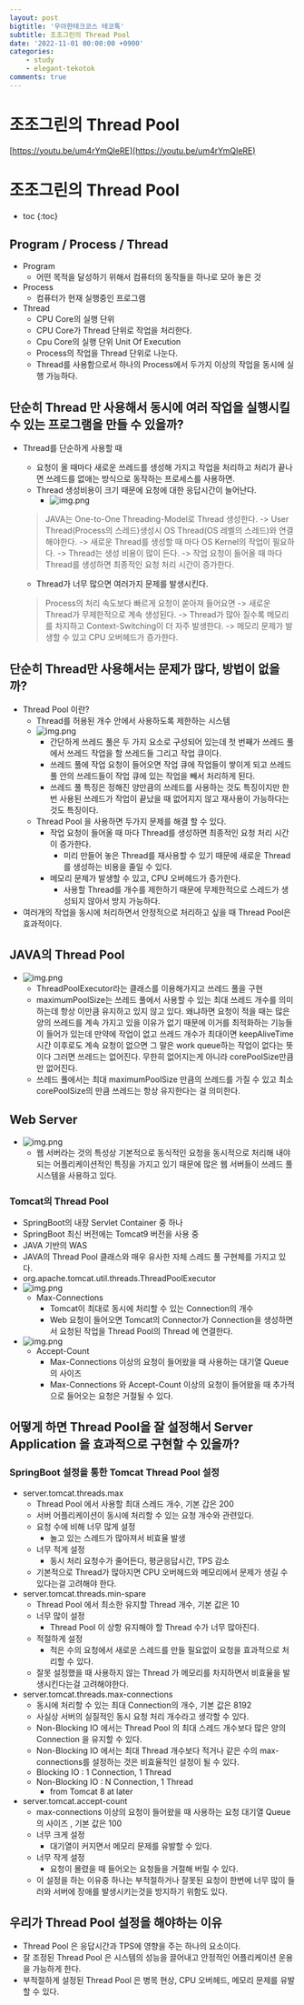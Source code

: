 ```yaml
---
layout: post
bigtitle: '우아한테크코스 테코톡'
subtitle: 조조그린의 Thread Pool
date: '2022-11-01 00:00:00 +0900'
categories:
    - study
    - elegant-tekotok
comments: true
---
```


# 조조그린의 Thread Pool
[https://youtu.be/um4rYmQIeRE](https://youtu.be/um4rYmQIeRE)

# 조조그린의 Thread Pool
* toc
{:toc}

## Program / Process / Thread
+ Program
  + 어떤 목적을 달성하기 위해서 컴퓨터의 동작들을 하나로 모아 놓은 것
+ Process
  + 컴퓨터가 현재 실행중인 프로그램 
+ Thread
  + CPU Core의 실행 단위 
  + CPU Core가 Thread 단위로 작업을 처리한다.
  + Cpu Core의 실행 단위 Unit Of Execution
  + Process의 작업을 Thread 단위로 나눈다.
  + Thread를 사용함으로서 하나의 Process에서 두가지 이상의 작업을 동시에 실행 가능하다. 

## 단순히 Thread 만 사용해서 동시에 여러 작업을 실행시킬 수 있는 프로그램을 만들 수 있을까?
+ Thread를 단순하게 사용할 때 
  + 요청이 올 때마다 새로운 쓰레드를 생성해 가지고 작업을 처리하고 처리가 끝나면 쓰레드를 없애는 방식으로 동작하는 프로세스를 사용하면.
  + Thread 생성비용이 크기 때문에 요청에 대한 응답시간이 늘어난다.
    + ![img.png](/assets/img/elegant-tekotok/ThreadPool.png) 
  >  JAVA는 One-to-One Threading-Model로 Thread 생성한다. ->
  >  User Thread(Process의 스레드)생성시 OS Thread(OS 레벨의 스레드)와 연결해야한다. ->
  >  새로운 Thread를 생성할 때 마다 OS Kernel의 작업이 필요하다. ->
  >  Thread는 생성 비용이 많이 든다. ->
  >  작업 요청이 들어올 때 마다 Thread를 생성하면 최종적인 요청 처리 시간이 증가한다.
  
  + Thread가 너무 많으면 여러가지 문제를 발생시킨다. 
  > Process의 처리 속도보다 빠르게 요청이 쏟아져 들어요면 ->
  > 새로운 Thread가 무제한적으로 계속 생성된다. ->
  > Thread가 많아 질수록 메모리를 차지하고 Context-Switching이 더 자주 발생한다. ->
  > 메모리 문제가 발생할 수 있고 CPU 오버헤드가 증가한다.

## 단순히 Thread만 사용해서는 문제가 많다, 방법이 없을까? 
+ Thread Pool 이란?
  + Thread를 허용된 개수 안에서 사용하도록 제한하는 시스템 
  + ![img.png](/assets/img/elegant-tekotok/ThreadPool2.png)
    + 간단하게 쓰레드 풀은 두 가지 요소로 구성되어 있는데 첫 번째가 쓰레드 풀에서 쓰레드 작업을 할 쓰레드들 그리고 작업 큐이다. 
    + 쓰레드 풀에 작업 요청이 들어오면 작업 큐에 작업들이 쌓이게 되고 쓰레드 풀 안의 쓰레드들이 작업 큐에 있는 작업을 빼서 처리하게 된다.
    + 쓰레드 풀 특징은 정해진 양만큼의 쓰레드를 사용하는 것도 특징이지만 한 번 사용된 쓰레드가 작업이 끝났을 때 없어지지 않고 재사용이 가능하다는 것도 특징이다. 
  + Thread Pool 을 사용하면 두가지 문제를 해결 할 수 있다.
    + 작업 요청이 들어올 때 마다 Thread를 생성하면 최종적인 요청 처리 시간이 증가한다.
      + 미리 만들어 놓은 Thread를 재사용할 수 있기 때문에 새로운 Thread를 생성하는 비용을 줄일 수 있다.
    + 메모리 문제가 발생할 수 있고, CPU 오버헤드가 증가한다.
      + 사용할 Thread를 개수를 제한하기 때문에 무제한적으로 스레드가 생성되지 않아서 방지 가능하다. 
+ 여러개의 작업을 동시에 처리하면서 안정적으로 처리하고 싶을 때 Thread Pool은 효과적이다. 

## JAVA의 Thread Pool
+ ![img.png](/assets/img/elegant-tekotok/ThreadPool3.png)
  + ThreadPoolExecutor라는 클래스를 이용해가지고 쓰레드 풀을 구현
  + maximumPoolSize는 쓰레드 풀에서 사용할 수 있는 최대 쓰레드 개수를 의미하는데 항상 이만큼 유지하고 있지 않고 있다.
  왜냐하면 요청이 적을 때는 많은 양의 쓰레드를 계속 가지고 있을 이유가 없기 때문에 이거를 최적화하는 기능들이 들어가 있는데 만약에 작업이 없고 쓰레드 개수가 최대이면 
  keepAliveTime 시간 이후로도 계속 요청이 없으면 그 말은 work queue하는 작업이 없다는 뜻이다 그러면 쓰레드는 없어진다. 무한히 없어지는게 아니라 corePoolSize만큼만 없어진다.
  + 쓰레드 풀에서는 최대 maximumPoolSize 만큼의 쓰레드를 가질 수 있고 최소 corePoolSize의 만큼 쓰레드는 항상 유지한다는 걸 의미한다. 

## Web Server
+ ![img.png](/assets/img/elegant-tekotok/ThreadPool4.png)
  + 웹 서버라는 것의 특성상 기본적으로 동식적인 요청을 동시적으로 처리해 내야되는 어플리케이션적인 특징을 가지고 있기 때문에 많은 웹 서버들이 쓰레드 풀 시스템을 사용하고 있다.

### Tomcat의 Thread Pool
+ SpringBoot의 내장 Servlet Container 중 하나
+ SpringBoot 최신 버전에는 Tomcat9 버전을 사용 중
+ JAVA 기반의 WAS
+ JAVA의 Thread Pool 클래스와 매우 유사한 자체 스레드 풀 구현체를 가지고 있다.
+ org.apache.tomcat.util.threads.ThreadPoolExecutor
+ ![img.png](/assets/img/elegant-tekotok/ThreadPool5.png)
  + Max-Connections
    + Tomcat이 최대로 동시에 처리할 수 있는 Connection의 개수 
    + Web 요청이 들어오면 Tomcat의 Connector가 Connection을 생성하면서 요청된 작업을 Thread Pool의 Thread 에 연결한다.
+ ![img.png](/assets/img/elegant-tekotok/ThreadPool6.png)
  + Accept-Count
    + Max-Connections 이상의 요청이 들어왔을 때 사용하는 대기열 Queue의 사이즈
    + Max-Connections 와 Accept-Count 이상의 요청이 들어왔을 때 추가적으로 들어오는 요청은 거절될 수 있다. 

## 어떻게 하면 Thread Pool을 잘 설정해서 Server Application 을 효과적으로 구현할 수 있을까?

### SpringBoot 설정을 통한 Tomcat Thread Pool 설정
+ server.tomcat.threads.max
  + Thread Pool 에서 사용할 최대 스레드 개수, 기본 갑은 200
  + 서버 어플리케이션이 동시에 처리할 수 있는 요청 개수와 관련있다. 
  + 요청 수에 비해 너무 많게 설정
    + 놀고 있는 스레드가 많아져서 비효율 발생
  + 너무 적게 설정
    + 동시 처리 요청수가 줄어든다, 평균응답시간, TPS 감소
  + 기본적으로 Thread가 많아지면 CPU 오버헤드와 메모리에서 문제가 생길 수 있다는걸 고려해야 한다.
+ server.tomcat.threads.min-spare
  + Thread Pool 에서 최소한 유지할 Thread 개수, 기본 값은 10
  + 너무 많이 설정
    + Thread Pool 이 상항 유지해야 할 Thread 수가 너무 많아진다.
  + 적절하게 설정
    + 적은 수의 요청에서 새로운 스레드를 만들 필요없이 요청을 효과적으로 처리할 수 있다.
  + 잘못 설정했을 때 사용하지 않는 Thread 가 메모리를 차지하면서 비효율을 발생시킨다는걸 고려해야한다.
+ server.tomcat.threads.max-connections
  + 동시에 처리할 수 있는 최대 Connection의 개수, 기본 값은 8192
  + 사실상 서버의 실질적인 동시 요청 처리 개수라고 생각할 수 있다. 
  + Non-Blocking IO 에서는 Thread Pool 의 최대 스레드 개수보다 많은 양의 Connection 을 유지할 수 있다.
  + Non-Blocking IO 에서는 최대 Thread 개수보다 적거나 같은 수의 max-connections를 설정하는 것은 비효율적인 설정이 될 수 있다. 
  + Blocking IO : 1 Connection, 1 Thread
  + Non-Blocking IO : N Connection, 1 Thread
    + from Tomcat 8 at later
+ server.tomcat.accept-count
  + max-connections 이상의 요청이 들어왔을 때 사용하는 요청 대기열 Queue 의 사이즈 , 기본 값은 100
  + 너무 크게 설정
    + 대기열이 커지면서 메모리 문제를 유발할 수 있다.
  + 너무 작게 설정
    + 요청이 몰렸을 때 들어오는 요청들을 거절해 버릴 수 있다.
  + 이 설정을 하는 이유중 하나는 부적절하거나 잘못된 요청이 한번에 너무 많이 들러와 서버에 장애를 발생시키는것을 방지하기 위함도 있다.

## 우리가 Thread Pool 설정을 해야하는 이유
+ Thread Pool 은 응답시간과 TPS에 영향을 주는 하나의 요소이다.
+ 잘 조정된 Thread Pool 은 시스템의 성능을 끌어내고 안정적인 어플리케이션 운용을 가능하게 한다.
+ 부적절하게 설정된 Thread Pool 은 병목 현상, CPU 오버헤드, 메모리 문제를 유발 할 수 있다. 

